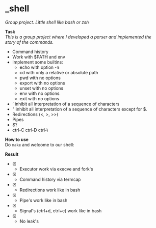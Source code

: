 # _shell
*Group project. Little shell like bash or zsh*

**Task**   
*This is a group project where I developed a parser and implemented the story of the commands.*

- Command history
- Work with $PATH and env
- Implement some builtins:
  - echo with option -n
  - cd with only a relative or absolute path
  - pwd with no options
  - export with no options
  - unset with no options
  - env with no options
  - exit with no options
- ’ inhibit all interpretation of a sequence of characters
- " inhibit all interpretation of a sequence of characters except for $.
- Redirections (<, >, >>)
- Pipes
- $?
- ctrl-C ctrl-D ctrl-\

**How to use**   
Do ```make``` and welcome to our shell:

**Result**
- [x] - Executor work via execve and fork's
- [x] - Command history via termcap
- [x] - Redirections work like in bash
- [x] - Pipe's work like in bash
- [x] - Signal's (ctrl+d, ctrl+c) work like in bash
- [x] - No leak's

